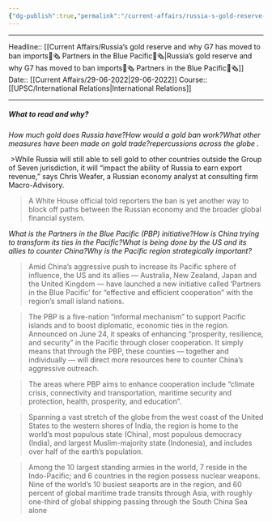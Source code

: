 ```yaml
---
{"dg-publish":true,"permalink":"/current-affairs/russia-s-gold-reserve-and-why-g7-has-moved-to-ban-imports-partners-in-the-blue-pacific/"}
---
```


----
Headline:: [[Current Affairs/Russia’s gold reserve and why G7 has moved to ban imports📰🗞️ Partners in the Blue Pacific📰🗞️\|Russia’s gold reserve and why G7 has moved to ban imports📰🗞️ Partners in the Blue Pacific📰🗞️]]
Date:: [[Current Affairs/29-06-2022\|29-06-2022]]
Course:: [[UPSC/International Relations\|International Relations]] 

----
##### What to read and why? 


_How much gold does Russia have?How would a gold ban work?What other measures have been made on gold trade?repercussions across the globe ._

 >While Russia will still able to sell gold to other countries outside the Group of Seven jurisdiction, it will “impact the ability of Russia to earn export revenue,” says Chris Weafer, a Russian economy analyst at consulting firm Macro-Advisory.
 

>A White House official told reporters the ban is yet another way to block off paths between the Russian economy and the broader global financial system.

>

_What is the Partners in the Blue Pacific (PBP) initiative?How is China trying to transform its ties in the Pacific?What is being done by the US and its allies to counter China?Why is the Pacific region strategically important?_



>Amid China’s aggressive push to increase its Pacific sphere of influence, the US and its allies — Australia, New Zealand, Japan and the United Kingdom — have launched a new initiative called ‘Partners in the Blue Pacific’ for “effective and efficient cooperation” with the region’s small island nations.

>The PBP is a five-nation “informal mechanism” to support Pacific islands and to boost diplomatic, economic ties in the region. Announced on June 24, it speaks of enhancing “prosperity, resilience, and security” in the Pacific through closer cooperation. It simply means that through the PBP, these counties — together and individually — will direct more resources here to counter China’s aggressive outreach.

>The areas where PBP aims to enhance cooperation include “climate crisis, connectivity and transportation, maritime security and protection, health, prosperity, and education”.

>Spanning a vast stretch of the globe from the west coast of the United States to the western shores of India, the region is home to the world’s most populous state (China), most populous democracy (India), and largest Muslim-majority state (Indonesia), and includes over half of the earth’s population.

>Among the 10 largest standing armies in the world, 7 reside in the Indo-Pacific; and 6 countries in the region possess nuclear weapons. Nine of the world’s 10 busiest seaports are in the region, and 60 percent of global maritime trade transits through Asia, with roughly one-third of global shipping passing through the South China Sea alone
